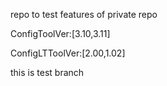 repo to test features of private repo

ConfigToolVer:[3.10,3.11]

ConfigLTToolVer:[2.00,1.02]

this is test branch
